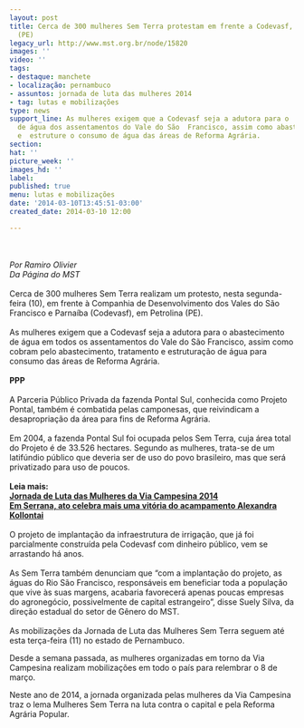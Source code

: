 ```yaml
---
layout: post
title: Cerca de 300 mulheres Sem Terra protestam em frente a Codevasf, em Petrolina
  (PE)
legacy_url: http://www.mst.org.br/node/15820
images: ''
video: ''
tags:
- destaque: manchete
- localização: pernambuco
- assuntos: jornada de luta das mulheres 2014
- tag: lutas e mobilizações
type: news
support_line: As mulheres exigem que a Codevasf seja a adutora para o  abastecimento
  de água dos assentamentos do Vale do São  Francisco, assim como abasteça, trate
  e  estruture o consumo de água das áreas de Reforma Agrária.
section: 
hat: ''
picture_week: ''
images_hd: ''
label: 
published: true
menu: lutas e mobilizações
date: '2014-03-10T13:45:51-03:00'
created_date: 2014-03-10 12:00

---
```

<p><br><br><em>Por Ramiro Olivier<br>Da Página do MST<br></em><br>Cerca de 300 mulheres Sem Terra realizam um protesto, nesta segunda-feira (10), em frente à Companhia de Desenvolvimento dos Vales do São Francisco e Parnaíba (Codevasf), em Petrolina (PE).<br><br>As mulheres exigem que a Codevasf seja a adutora para o abastecimento de água em todos os assentamentos do Vale do São Francisco, assim como cobram pelo abastecimento, tratamento e estruturação de água para consumo das áreas de Reforma Agrária.<br><br><strong>PPP<br></strong><br>A Parceria Público Privada da fazenda Pontal Sul, conhecida como Projeto Pontal, também é combatida pelas camponesas, que reivindicam a desapropriação da área para fins de Reforma Agrária.<br><br>Em 2004, a fazenda Pontal Sul foi ocupada pelos Sem Terra, cuja área total do Projeto é de 33.526 hectares. Segundo as mulheres, trata-se de um latifúndio público que deveria ser de uso do povo brasileiro, mas que será privatizado para uso de poucos. <br><strong><br>Leia mais:</strong><br><a href="http://www.mst.org.br/Jornada-de-Luta-das-Mulheres-da-Via-Campesina-2014"><strong>Jornada de Luta das Mulheres da Via Campesina 2014 <br></strong></a><a href="http://www.mst.org.br/node/15817"><strong>Em Serrana, ato celebra mais uma vitória do acampamento Alexandra Kollontai </strong></a><br><br>O projeto de implantação da infraestrutura de irrigação, que já foi parcialmente construída pela Codevasf com dinheiro público, vem se arrastando há anos. <br><br>As Sem Terra também denunciam que “com a implantação do projeto, as águas do Rio São Francisco, responsáveis em beneficiar toda a população que vive às suas margens, acabaria favorecerá apenas poucas empresas do agronegócio, possivelmente de capital estrangeiro”, disse Suely Silva, da direção estadual do setor de Gênero do MST.<br><br>As mobilizações da Jornada de Luta das Mulheres Sem Terra seguem até esta terça-feira (11) no estado de Pernambuco.</p><p>Desde a semana passada, as mulheres organizadas em torno da Via Campesina realizam mobilizações em todo o país para relembrar o 8 de março.</p><p>Neste ano de 2014, a jornada organizada pelas mulheres da Via Campesina traz o lema Mulheres Sem Terra na luta contra o capital e pela Reforma Agrária Popular.&nbsp; <br>&nbsp;</p><p><br><br>&nbsp;</p>
